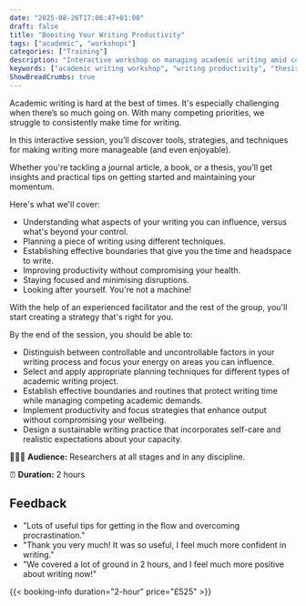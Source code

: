 ```yaml
---
date: "2025-08-26T17:06:47+01:00"
draft: false
title: "Boosting Your Writing Productivity"
tags: ["academic", "workshops"]
categories: ["Training"] 
description: "Interactive workshop on managing academic writing amid competing priorities. Learn practical strategies for planning, productivity, and maintaining momentum with journal articles, books, and theses."
keywords: ["academic writing workshop", "writing productivity", "thesis writing", "academic writing strategies", "writing motivation", "research writing", "writing planning", "academic productivity", "writing momentum", "scholarly writing"]
ShowBreadCrumbs: true
---
```


Academic writing is hard at the best of times. It's especially challenging when there’s so much going on. With many competing priorities, we struggle to consistently make time for writing.

In this interactive session, you’ll discover tools, strategies, and techniques for making writing more manageable (and even enjoyable).

Whether you're tackling a journal article, a book, or a thesis, you'll get insights and practical tips on getting started and maintaining your momentum. 

Here's what we'll cover: 

- Understanding what aspects of your writing you can influence, versus what's beyond your control. 
- Planning a piece of writing using different techniques.
- Establishing effective boundaries that give you the time and headspace to write.
- Improving productivity without compromising your health.
- Staying focused and minimising disruptions.
- Looking after yourself. You're not a machine!

With the help of an experienced facilitator and the rest of the group, you'll start creating a strategy that's right for you.

By the end of the session, you should be able to:

- Distinguish between controllable and uncontrollable factors in your writing process and focus your energy on areas you can influence.
- Select and apply appropriate planning techniques for different types of academic writing project.
- Establish effective boundaries and routines that protect writing time while managing competing academic demands.
- Implement productivity and focus strategies that enhance output without compromising your wellbeing.
- Design a sustainable writing practice that incorporates self-care and realistic expectations about your capacity.

👩🏽‍🎓 **Audience:** Researchers at all stages and in any discipline.

⏰ **Duration:** 2 hours

## Feedback

- "Lots of useful tips for getting in the flow and overcoming procrastination."
- "Thank you very much! It was so useful, I feel much more confident in writing."
- "We covered a lot of ground in 2 hours, and I feel much more positive about writing now!"

{{< booking-info duration="2-hour" price="£525" >}}